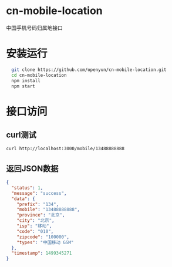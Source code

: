 # cn-mobile-location
中国手机号码归属地接口

# 安装运行
```bash
  git clone https://github.com/openyun/cn-mobile-location.git
  cd cn-mobile-location
  npm install 
  npm start
```
# 接口访问
## curl测试
```bash
curl http://localhost:3000/mobile/13488888888
```
## 返回JSON数据
``` json
{
  "status": 1,
  "message": "success",
  "data": {
    "prefix": "134",
    "mobile": "13488888888",
    "province": "北京",
    "city": "北京",
    "isp": "移动",
    "code": "010",
    "zipcode": "100000",
    "types": "中国移动 GSM"
  },
  "timestamp": 1499345271
}
```